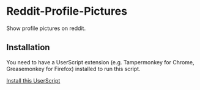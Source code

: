 # Reddit-Profile-Pictures
Show profile pictures on reddit.

## Installation
You need to have a UserScript extension (e.g. Tampermonkey for Chrome, Greasemonkey for Firefox) installed to run this script.

[Install this UserScript](https://github.com/LenAnderson/Reddit-Profile-Pictures/raw/master/reddit_profile_pictures.user.js)
